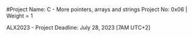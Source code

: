 #Project Name: C - More pointers, arrays and strings
Project No: 0x06 | Weight = 1

ALX2023 - Project Deadline: July 28, 2023 [7AM UTC+2]
